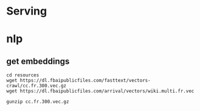 # Serving

# nlp

## get embeddings

```
cd resources
wget https://dl.fbaipublicfiles.com/fasttext/vectors-crawl/cc.fr.300.vec.gz
wget https://dl.fbaipublicfiles.com/arrival/vectors/wiki.multi.fr.vec

gunzip cc.fr.300.vec.gz
```
